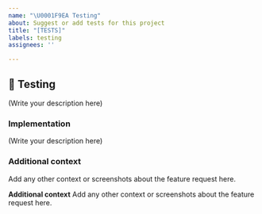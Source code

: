 ```yaml
---
name: "\U0001F9EA Testing"
about: Suggest or add tests for this project
title: "[TESTS]"
labels: testing
assignees: ''

---
```


## 🚧 Testing

<!--
    What module or piece of code would you like to test on the project?
-->

(Write your description here)

### Implementation

<!--
    What components of the project will be affected by this design (if any)?
    How should this feature be implemented?
-->

(Write your description here)

### Additional context
Add any other context or screenshots about the feature request here.


**Additional context**
Add any other context or screenshots about the feature request here.
